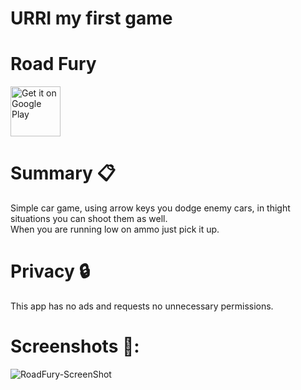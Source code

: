 # URRI my first game


# <b>Road Fury</b>


<img src="https://play.google.com/intl/en_us/badges/images/generic/en-play-badge.png" alt="Get it on Google Play" height="80"/>


# Summary :clipboard:

Simple car game, using arrow keys you dodge enemy cars, in thight situations you can shoot them as well.<br/>
When you are running low on ammo just pick it up.

# Privacy :lock:
This app has no ads and requests no unnecessary permissions.

# Screenshots 📱:
![RoadFury-ScreenShot](https://user-images.githubusercontent.com/63784386/196273299-91b3ed97-79c2-465a-bc99-e8ecdc4d57b6.jpg)

